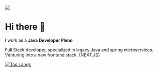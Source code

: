 ![](http://estruyf-github.azurewebsites.net/api/VisitorHit?user=lucas-caminha&repo=lucas-caminha&countColorcountColor)

<h1>Hi there 👋</h1>

I work as a **Java Developer Pleno**

Full Stack developer, specialized in legacy Java and spring microservices.
Venturing into a new frontend stack. {NEXT.JS}

[![Top Langs](https://github-readme-stats.vercel.app/api/top-langs/?username=lucas-caminha&layout=compact)](https://github.com/anuraghazra/github-readme-stats)
